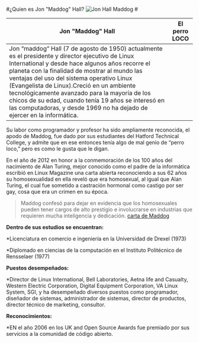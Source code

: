 #¿Quien es Jon "Maddog" Hall? ![ Jon Hall Maddog](http://2.bp.blogspot.com/-MnEFwy5U50g/T-fEEcyo0iI/AAAAAAAAA2Y/g0-zeTWkKG4/s320/Jon-Hall-Maddog.jpg)  #

Jon "Maddog" Hall| El perro LOCO
-------- | -------
Jon “maddog” Hall (7 de agosto de 1950) actualmente es el presidente y director ejecutivo de Linux International y desde hace algunos años recorre el planeta con la finalidad de mostrar al mundo las ventajas del uso del sistema operativo Linux (Evangelista de Linux).Creció en un ambiente tecnológicamente avanzado para la mayoría de los chicos de su edad, cuando  tenía 19 años se interesó en las computadoras, y desde 1969 no ha dejado de ejercer en la informática.| 

Su labor como programador  y profesor  ha sido ampliamente reconocida, el apodo de Maddog, fue dado por sus estudiantes del Hatford Technical College, y admite que en ese entonces tenía algo de mal genio de “perro loco,” pero es como le gusta que le digan.

En el año de 2012 en honor a la conmemoración de los 100 años del nacimiento de Alan Turing, mejor conocido como el padre de la informática escribió en Linux Magazine una carta abierta reconociendo a sus 62 años su homosexualidad en ella reveló que era homosexual, al igual que Alan Turing, el cual fue sometido a castración hormonal como castigo por ser gay, cosa que era un crimen en su época.
> Maddog confesó para dejar en evidencia que los homosexuales pueden tener cargos de alto prestigio e involucrarse en industrias que requieren mucha inteligencia y dedicación. [carta de Maddog](http://www.linux-magazine.com/content/view/full/55727 "Carta Abierta de Jon Maddog Hall")

**Dentro de sus estudios se encuentran:**

*Licenciatura en comercio e ingeniería en la Universidad de Drexel (1973)

*Diplomado en ciencias de la computación en el Instituto Politécnico de Rensselaer (1977)

**Puestos desempeñados:**

*Director de Linux International, Bell Laboratories, Aetna life and Casualty, Western Electric Corporation, Digital Equipment Corporation, VA Linux System, SGI, y ha desempeñado diversos puestos como programador, diseñador de sistemas, administrador de sistemas, director de productos, director técnico de marketing, consultor.

**Reconocimientos:**

*EN el año 2006 en los UK and Open Source Awards fue premiado por sus servicios a la comunidad de código abierto.
